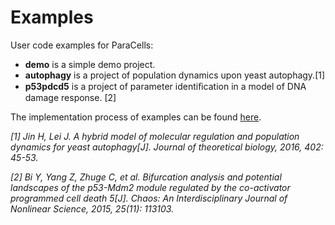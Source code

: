 # Examples

User code examples for ParaCells:

* **demo** is a simple demo project.
* **autophagy** is a project of population dynamics upon yeast autophagy.[1]
* **p53pdcd5** is a project of parameter identiﬁcation in a model of DNA damage response. [2]

The implementation process of examples can be found [here](../doc/examples_based_on_ParaCells.pdf).

*[1] Jin H, Lei J. A hybrid model of molecular regulation and population dynamics for yeast autophagy[J]. Journal of theoretical biology, 2016, 402: 45-53.*

*[2] Bi Y, Yang Z, Zhuge C, et al. Bifurcation analysis and potential landscapes of the p53-Mdm2 module regulated by the co-activator programmed cell death 5[J]. Chaos: An Interdisciplinary Journal of Nonlinear Science, 2015, 25(11): 113103.*